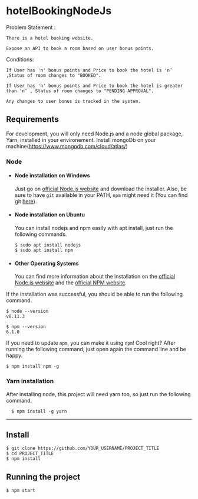 # hotelBookingNodeJs

 Problem Statement :

    There is a hotel booking website.

    Expose an API to book a room based on user bonus points.

 

Conditions:

    If User has 'n' bonus points and Price to book the hotel is 'n’ ,Status of room changes to "BOOKED".

    If User has 'n' bonus points and Price to book the hotel is greater than 'n’ , Status of room changes to "PENDING APPROVAL".

    Any changes to user bonus is tracked in the system.


## Requirements

For development, you will only need Node.js and a node global package, Yarn, installed in your environement.
Install mongoDb on your machine(https://www.mongodb.com/cloud/atlas/)

### Node
- #### Node installation on Windows

  Just go on [official Node.js website](https://nodejs.org/) and download the installer.
Also, be sure to have `git` available in your PATH, `npm` might need it (You can find git [here](https://git-scm.com/)).

- #### Node installation on Ubuntu

  You can install nodejs and npm easily with apt install, just run the following commands.

      $ sudo apt install nodejs
      $ sudo apt install npm

- #### Other Operating Systems
  You can find more information about the installation on the [official Node.js website](https://nodejs.org/) and the [official NPM website](https://npmjs.org/).

If the installation was successful, you should be able to run the following command.

    $ node --version
    v8.11.3

    $ npm --version
    6.1.0

If you need to update `npm`, you can make it using `npm`! Cool right? After running the following command, just open again the command line and be happy.

    $ npm install npm -g

###
### Yarn installation
  After installing node, this project will need yarn too, so just run the following command.

      $ npm install -g yarn

---

## Install

    $ git clone https://github.com/YOUR_USERNAME/PROJECT_TITLE
    $ cd PROJECT_TITLE
    $ npm install

## Running the project

    $ npm start
